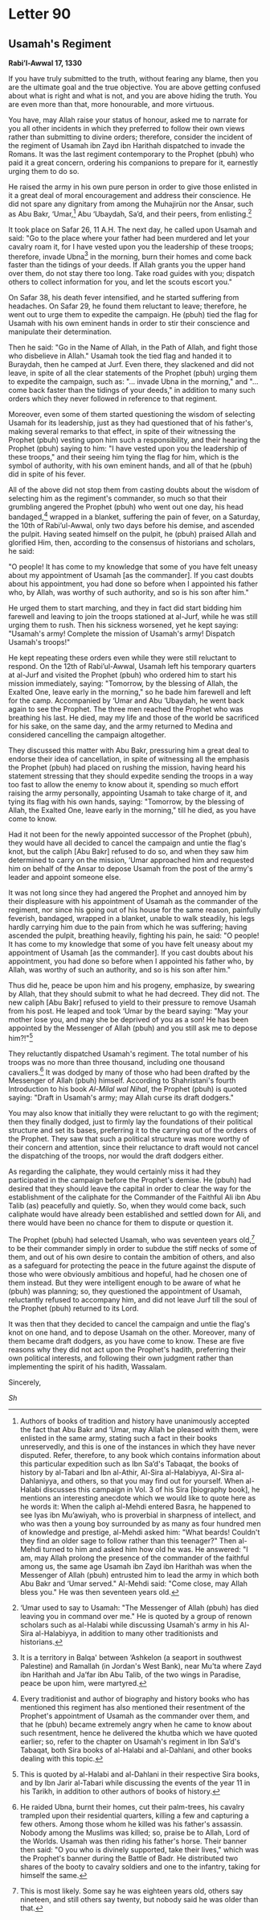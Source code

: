 Letter 90
=========

Usamah's Regiment
-----------------

**Rabi’l-Awwal 17, 1330**

If you have truly submitted to the truth, without fearing any blame,
then you are the ultimate goal and the true objective. You are above
getting confused about what is right and what is not, and you are above
hiding the truth. You are even more than that, more honourable, and more
virtuous.

You have, may Allah raise your status of honour, asked me to narrate for
you all other incidents in which they preferred to follow their own
views rather than submitting to divine orders; therefore, consider the
incident of the regiment of Usamah ibn Zayd ibn Harithah dispatched to
invade the Romans. It was the last regiment contemporary to the Prophet
(pbuh) who paid it a great concern, ordering his companions to prepare
for it, earnestly urging them to do so.

He raised the army in his own pure person in order to give those
enlisted in it a great deal of moral encouragement and address their
conscience. He did not spare any dignitary from among the Muhajirün nor
the Ansar, such as Abu Bakr, ‘Umar,[^1] Abu ‘Ubaydah, Sa’d, and their
peers, from enlisting.[^2]

It took place on Safar 26, 11 A.H. The next day, he called upon Usamah
and said: "Go to the place where your father had been murdered and let
your cavalry roam it, for I have vested upon you the leadership of these
troops; therefore, invade Ubna[^3] in the morning, burn their homes and
come back faster than the tidings of your deeds. If Allah grants you the
upper hand over them, do not stay there too long. Take road guides with
you; dispatch others to collect information for you, and let the scouts
escort you."

On Safar 38, his death fever intensified, and he started suffering from
headaches. On Safar 29, he found them reluctant to leave; therefore, he
went out to urge them to expedite the campaign. He (pbuh) tied the flag
for Usamah with his own eminent hands in order to stir their conscience
and manipulate their determination.

Then he said: "Go in the Name of Allah, in the Path of Allah, and fight
those who disbelieve in Allah." Usamah took the tied flag and handed it
to Buraydah, then he camped at Jurf. Even there, they slackened and did
not leave, in spite of all the clear statements of the Prophet (pbuh)
urging them to expedite the campaign, such as: "... invade Ubna in the
morning," and "... come back faster than the tidings of your deeds," in
addition to many such orders which they never followed in reference to
that regiment.

Moreover, even some of them started questioning the wisdom of selecting
Usamah for its leadership, just as they had questioned that of his
father's, making several remarks to that effect, in spite of their
witnessing the Prophet (pbuh) vesting upon him such a responsibility,
and their hearing the Prophet (pbuh) saying to him: "I have vested upon
you the leadership of these troops," and their seeing him tying the flag
for him, which is the symbol of authority, with his own eminent hands,
and all of that he (pbuh) did in spite of his fever.

All of the above did not stop them from casting doubts about the wisdom
of selecting him as the regiment's commander, so much so that their
grumbling angered the Prophet (pbuh) who went out one day, his head
bandaged,[^4] wrapped in a blanket, suffering the pain of fever, on a
Saturday, the 10th of Rabi’ul-Awwal, only two days before his demise,
and ascended the pulpit. Having seated himself on the pulpit, he (pbuh)
praised Allah and glorified Him, then, according to the consensus of
historians and scholars, he said:

"O people! It has come to my knowledge that some of you have felt uneasy
about my appointment of Usamah [as the commander]. If you cast doubts
about his appointment, you had done so before when I appointed his
father who, by Allah, was worthy of such authority, and so is his son
after him."

He urged them to start marching, and they in fact did start bidding him
farewell and leaving to join the troops stationed at al-Jurf, while he
was still urging them to rush. Then his sickness worsened, yet he kept
saying: "Usamah's army! Complete the mission of Usamah's army! Dispatch
Usamah's troops!"

He kept repeating these orders even while they were still reluctant to
respond. On the 12th of Rabi’ul-Awwal, Usamah left his temporary
quarters at al-Jurf and visited the Prophet (pbuh) who ordered him to
start his mission immediately, saying: "Tomorrow, by the blessing of
Allah, the Exalted One, leave early in the morning," so he bade him
farewell and left for the camp. Accompanied by ‘Umar and Abu ‘Ubaydah,
he went back again to see the Prophet. The three men reached the Prophet
who was breathing his last. He died, may my life and those of the world
be sacrificed for his sake, on the same day, and the army returned to
Medina and considered cancelling the campaign altogether.

They discussed this matter with Abu Bakr, pressuring him a great deal to
endorse their idea of cancellation, in spite of witnessing all the
emphasis the Prophet (pbuh) had placed on rushing the mission, having
heard his statement stressing that they should expedite sending the
troops in a way too fast to allow the enemy to know about it, spending
so much effort raising the army personally, appointing Usamah to take
charge of it, and tying its flag with his own hands, saying: "Tomorrow,
by the blessing of Allah, the Exalted One, leave early in the morning,"
till he died, as you have come to know.

Had it not been for the newly appointed successor of the Prophet (pbuh),
they would have all decided to cancel the campaign and untie the flag's
knot, but the caliph [Abu Bakr] refused to do so, and when they saw him
determined to carry on the mission, ‘Umar approached him and requested
him on behalf of the Ansar to depose Usamah from the post of the army's
leader and appoint someone else.

It was not long since they had angered the Prophet and annoyed him by
their displeasure with his appointment of Usamah as the commander of the
regiment, nor since his going out of his house for the same reason,
painfully feverish, bandaged, wrapped in a blanket, unable to walk
steadily, his legs hardly carrying him due to the pain from which he was
suffering; having ascended the pulpit, breathing heavily, fighting his
pain, he said: "O people! It has come to my knowledge that some of you
have felt uneasy about my appointment of Usamah [as the commander]. If
you cast doubts about his appointment, you had done so before when I
appointed his father who, by Allah, was worthy of such an authority, and
so is his son after him."

Thus did he, peace be upon him and his progeny, emphasize, by swearing
by Allah, that they should submit to what he had decreed. They did not.
The new caliph [Abu Bakr] refused to yield to their pressure to remove
Usamah from his post. He leaped and took ‘Umar by the beard saying: "May
your mother lose you, and may she be deprived of you as a son! He has
been appointed by the Messenger of Allah (pbuh) and you still ask me to
depose him?!"[^5]

They reluctantly dispatched Usamah's regiment. The total number of his
troops was no more than three thousand, including one thousand
cavaliers.[^6] It was dodged by many of those who had been drafted by
the Messenger of Allah (pbuh) himself. According to Shahristani's fourth
Introduction to his book *Al-Milal wal Nihal*, the Prophet (pbuh) is
quoted saying: "Draft in Usamah's army; may Allah curse its draft
dodgers."

You may also know that initially they were reluctant to go with the
regiment; then they finally dodged, just to firmly lay the foundations
of their political structure and set its bases, preferring it to the
carrying out of the orders of the Prophet. They saw that such a
political structure was more worthy of their concern and attention,
since their reluctance to draft would not cancel the dispatching of the
troops, nor would the draft dodgers either.

As regarding the caliphate, they would certainly miss it had they
participated in the campaign before the Prophet's demise. He (pbuh) had
desired that they should leave the capital in order to clear the way for
the establishment of the caliphate for the Commander of the Faithful Ali
ibn Abu Talib (as) peacefully and quietly. So, when they would come
back, such caliphate would have already been established and settled
down for Ali, and there would have been no chance for them to dispute or
question it.

The Prophet (pbuh) had selected Usamah, who was seventeen years old,[^7]
to be their commander simply in order to subdue the stiff necks of some
of them, and out of his own desire to contain the ambition of others,
and also as a safeguard for protecting the peace in the future against
the dispute of those who were obviously ambitious and hopeful, had he
chosen one of them instead. But they were intelligent enough to be aware
of what he (pbuh) was planning; so, they questioned the appointment of
Usamah, reluctantly refused to accompany him, and did not leave Jurf
till the soul of the Prophet (pbuh) returned to its Lord.

It was then that they decided to cancel the campaign and untie the
flag's knot on one hand, and to depose Usamah on the other. Moreover,
many of them became draft dodgers, as you have come to know. These are
five reasons why they did not act upon the Prophet's hadith, preferring
their own political interests, and following their own judgment rather
than implementing the spirit of his hadith, Wassalam.

Sincerely,

*Sh*

[^1]: Authors of books of tradition and history have unanimously
accepted the fact that Abu Bakr and ‘Umar, may Allah be pleased with
them, were enlisted in the same army, stating such a fact in their books
unreservedly, and this is one of the instances in which they have never
disputed. Refer, therefore, to any book which contains information about
this particular expedition such as Ibn Sa’d's Tabaqat, the books of
history by al-Tabari and Ibn al-Athir, Al-Sira al-Halabiyya, Al-Sira
al-Dahlaniyya, and others, so that you may find out for yourself. When
al-Halabi discusses this campaign in Vol. 3 of his Sira [biography
book], he mentions an interesting anecdote which we would like to quote
here as he words it: When the caliph al-Mehdi entered Basra, he happened
to see Iyas ibn Mu’awiyah, who is proverbial in sharpness of intellect,
and who was then a young boy surrounded by as many as four hundred men
of knowledge and prestige, al-Mehdi asked him: "What beards! Couldn't
they find an older sage to follow rather than this teenager?" Then
al-Mehdi turned to him and asked him how old he was. He answered: "I am,
may Allah prolong the presence of the commander of the faithful among
us, the same age Usamah ibn Zayd ibn Harithah was when the Messenger of
Allah (pbuh) entrusted him to lead the army in which both Abu Bakr and
‘Umar served." Al-Mehdi said: "Come close, may Allah bless you." He was
then seventeen years old.

[^2]: ‘Umar used to say to Usamah: "The Messenger of Allah (pbuh) has
died leaving you in command over me." He is quoted by a group of renown
scholars such as al-Halabi while discussing Usamah's army in his Al-Sira
al-Halabiyya, in addition to many other traditionists and historians.

[^3]: It is a territory in Balqa' between ‘Ashkelon (a seaport in
southwest Palestine) and Ramallah (in Jordan's West Bank), near Mu'ta
where Zayd ibn Harithah and Ja’far ibn Abu Talib, of the two wings in
Paradise, peace be upon him, were martyred.

[^4]: Every traditionist and author of biography and history books who
has mentioned this regiment has also mentioned their resentment of the
Prophet's appointment of Usamah as the commander over them, and that he
(pbuh) became extremely angry when he came to know about such
resentment, hence he delivered the khutba which we have quoted earlier;
so, refer to the chapter on Usamah's regiment in Ibn Sa’d's Tabaqat,
both Sira books of al-Halabi and al-Dahlani, and other books dealing
with this topic.

[^5]: This is quoted by al-Halabi and al-Dahlani in their respective
Sira books, and by Ibn Jarir al-Tabari while discussing the events of
the year 11 in his Tarikh, in addition to other authors of books of
history.

[^6]: He raided Ubna, burnt their homes, cut their palm-trees, his
cavalry trampled upon their residential quarters, killing a few and
capturing a few others. Among those whom he killed was his father's
assassin. Nobody among the Muslims was killed; so, praise be to Allah,
Lord of the Worlds. Usamah was then riding his father's horse. Their
banner then said: "O you who is divinely supported, take their lives,"
which was the Prophet's banner during the Battle of Badr. He distributed
two shares of the booty to cavalry soldiers and one to the infantry,
taking for himself the same.

[^7]: This is most likely. Some say he was eighteen years old, others
say nineteen, and still others say twenty, but nobody said he was older
than that.


